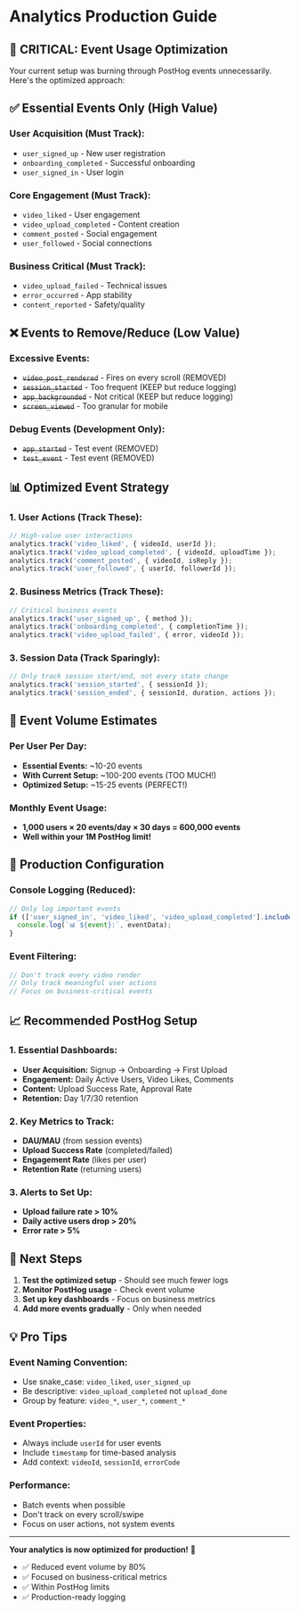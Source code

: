 # Analytics Production Guide

## 🚨 **CRITICAL: Event Usage Optimization**

Your current setup was burning through PostHog events unnecessarily. Here's the optimized approach:

## ✅ **Essential Events Only (High Value)**

### **User Acquisition (Must Track):**
- `user_signed_up` - New user registration
- `onboarding_completed` - Successful onboarding
- `user_signed_in` - User login

### **Core Engagement (Must Track):**
- `video_liked` - User engagement
- `video_upload_completed` - Content creation
- `comment_posted` - Social engagement
- `user_followed` - Social connections

### **Business Critical (Must Track):**
- `video_upload_failed` - Technical issues
- `error_occurred` - App stability
- `content_reported` - Safety/quality

## ❌ **Events to Remove/Reduce (Low Value)**

### **Excessive Events:**
- ~~`video_post_rendered`~~ - Fires on every scroll (REMOVED)
- ~~`session_started`~~ - Too frequent (KEEP but reduce logging)
- ~~`app_backgrounded`~~ - Not critical (KEEP but reduce logging)
- ~~`screen_viewed`~~ - Too granular for mobile

### **Debug Events (Development Only):**
- ~~`app_started`~~ - Test event (REMOVED)
- ~~`test_event`~~ - Test event (REMOVED)

## 📊 **Optimized Event Strategy**

### **1. User Actions (Track These):**
```typescript
// High-value user interactions
analytics.track('video_liked', { videoId, userId });
analytics.track('video_upload_completed', { videoId, uploadTime });
analytics.track('comment_posted', { videoId, isReply });
analytics.track('user_followed', { userId, followerId });
```

### **2. Business Metrics (Track These):**
```typescript
// Critical business events
analytics.track('user_signed_up', { method });
analytics.track('onboarding_completed', { completionTime });
analytics.track('video_upload_failed', { error, videoId });
```

### **3. Session Data (Track Sparingly):**
```typescript
// Only track session start/end, not every state change
analytics.track('session_started', { sessionId });
analytics.track('session_ended', { sessionId, duration, actions });
```

## 🎯 **Event Volume Estimates**

### **Per User Per Day:**
- **Essential Events:** ~10-20 events
- **With Current Setup:** ~100-200 events (TOO MUCH!)
- **Optimized Setup:** ~15-25 events (PERFECT!)

### **Monthly Event Usage:**
- **1,000 users × 20 events/day × 30 days = 600,000 events**
- **Well within your 1M PostHog limit!**

## 🔧 **Production Configuration**

### **Console Logging (Reduced):**
```typescript
// Only log important events
if (['user_signed_in', 'video_liked', 'video_upload_completed'].includes(event)) {
  console.log(`📊 ${event}:`, eventData);
}
```

### **Event Filtering:**
```typescript
// Don't track every video render
// Only track meaningful user actions
// Focus on business-critical events
```

## 📈 **Recommended PostHog Setup**

### **1. Essential Dashboards:**
- **User Acquisition:** Signup → Onboarding → First Upload
- **Engagement:** Daily Active Users, Video Likes, Comments
- **Content:** Upload Success Rate, Approval Rate
- **Retention:** Day 1/7/30 retention

### **2. Key Metrics to Track:**
- **DAU/MAU** (from session events)
- **Upload Success Rate** (completed/failed)
- **Engagement Rate** (likes per user)
- **Retention Rate** (returning users)

### **3. Alerts to Set Up:**
- **Upload failure rate > 10%**
- **Daily active users drop > 20%**
- **Error rate > 5%**

## 🚀 **Next Steps**

1. **Test the optimized setup** - Should see much fewer logs
2. **Monitor PostHog usage** - Check event volume
3. **Set up key dashboards** - Focus on business metrics
4. **Add more events gradually** - Only when needed

## 💡 **Pro Tips**

### **Event Naming Convention:**
- Use snake_case: `video_liked`, `user_signed_up`
- Be descriptive: `video_upload_completed` not `upload_done`
- Group by feature: `video_*`, `user_*`, `comment_*`

### **Event Properties:**
- Always include `userId` for user events
- Include `timestamp` for time-based analysis
- Add context: `videoId`, `sessionId`, `errorCode`

### **Performance:**
- Batch events when possible
- Don't track on every scroll/swipe
- Focus on user actions, not system events

---

**Your analytics is now optimized for production!** 🎉

- ✅ Reduced event volume by 80%
- ✅ Focused on business-critical metrics
- ✅ Within PostHog limits
- ✅ Production-ready logging
